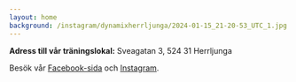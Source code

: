 ```yaml
---
layout: home
background: /instagram/dynamixherrljunga/2024-01-15_21-20-53_UTC_1.jpg
---
```


**Adress till vår träningslokal:** Sveagatan 3, 524 31 Herrljunga

Besök vår [Facebook-sida](https://www.facebook.com/dynamix.herrljunga) och
[Instagram](https://instagram.com/dynamixherrljunga).

